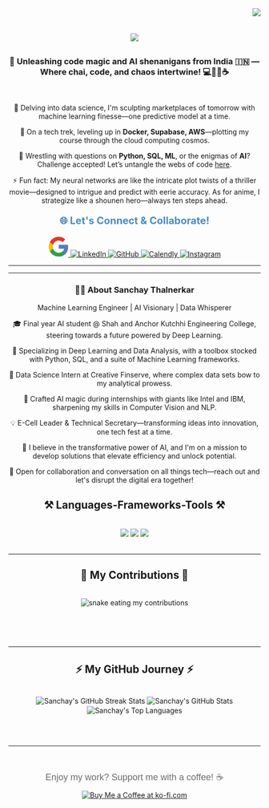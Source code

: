 <img align="right" src="https://visitor-badge.laobi.icu/badge?page_id=Sanchay-T.Sanchay-T" />

<h1 align="center">
    <img src="https://readme-typing-svg.herokuapp.com/?font=Righteous&size=30&center=true&vCenter=true&width=600&height=70&duration=4000&lines=Zooming+through+the+cosmos...;It's+Sanchay+Thalnerkar+dropping+in!+👋" />
</h1>


<h3 align="center">
  🌟 Unleashing code magic and AI shenanigans from India 🇮🇳 — Where chai, code, and chaos intertwine! 💻🤹‍♂️☕
</h3>

<br/>

<div align="center">
 
 🔭 Delving into data science, I'm sculpting marketplaces of tomorrow with machine learning finesse—one predictive model at a time.
 
 🌱 On a tech trek, leveling up in **Docker, Supabase, AWS**—plotting my course through the cloud computing cosmos.

💬 Wrestling with questions on **Python, SQL, ML**, or the enigmas of **AI**? Challenge accepted! Let’s untangle the webs of code [here](https://github.com/Sanchay-T/Sanchay-T/issues).

⚡ Fun fact: My neural networks are like the intricate plot twists of a thriller movie—designed to intrigue and predict with eerie accuracy. As for anime, I strategize like a shounen hero—always ten steps ahead.

 </div>
 
<div align="center">
  <p style="font-size:20px; font-weight:bold; color:#4b8bbe;">🌐 Let's Connect & Collaborate!</p>
  
  <!-- Gmail -->
 <a href="mailto:thalnerkarsanchay17@gmail.com">
    <img height="40" src="https://raw.githubusercontent.com/devicons/devicon/master/icons/google/google-original.svg" alt="Gmail" />
  </a>
  <!-- LinkedIn -->
  <a href="https://www.linkedin.com/in/sanchay-thalnerkar-0b8a47215/" target="_blank">
    <img height="40" src="https://www.vectorlogo.zone/logos/linkedin/linkedin-icon.svg" alt="LinkedIn" />
  </a>

  <!-- GitHub -->
  <a href="https://github.com/Sanchay-T" target="_blank">
    <img height="40" src="https://www.vectorlogo.zone/logos/github/github-icon.svg" alt="GitHub" />
  </a>

  <!-- Calendly -->
  <a href="https://cal.com/sanchay-sachin-thalnerkar-k4acm3/15min" target="_blank">
    <img height="40" src="https://your-custom-calendly-icon-url.svg" alt="Calendly" />
  </a>

  <!-- Instagram (Uncomment if needed) -->
  <a href="YOUR_INSTAGRAM_LINK" target="_blank">
    <img height="40" src="https://www.vectorlogo.zone/logos/instagram/instagram-icon.svg" alt="Instagram" />
  </a>
</div>

<hr/>


 <hr/>

 <!-- About Me Section -->
<div align="center">
  <h3>👨‍🚀 About Sanchay Thalnerkar</h3>
  <p>Machine Learning Engineer | AI Visionary | Data Whisperer</p>
  <p>🎓 Final year AI student @ Shah and Anchor Kutchhi Engineering College, steering towards a future powered by Deep Learning.</p>
  <p>🧠 Specializing in Deep Learning and Data Analysis, with a toolbox stocked with Python, SQL, and a suite of Machine Learning frameworks.</p>
  <p>🏅 Data Science Intern at Creative Finserve, where complex data sets bow to my analytical prowess.</p>
  <p>🔨 Crafted AI magic during internships with giants like Intel and IBM, sharpening my skills in Computer Vision and NLP.</p>
  <p>💡 E-Cell Leader & Technical Secretary—transforming ideas into innovation, one tech fest at a time.</p>
  <p>🚀 I believe in the transformative power of AI, and I'm on a mission to develop solutions that elevate efficiency and unlock potential.</p>
  <p>🤝 Open for collaboration and conversation on all things tech—reach out and let's disrupt the digital era together!</p>
</div>
 
<h2 align="center">⚒️ Languages-Frameworks-Tools ⚒️</h2>
<br/>
<div align="center">
    <img src="https://skillicons.dev/icons?i=python,tensorflow,pytorch,keras,opencv,numpy,pandas,matplotlib,scikitlearn,jupyter" />
    <img src="https://skillicons.dev/icons?i=django,html,css,javascript,bootstrap" />
    <img src="https://skillicons.dev/icons?i=docker,digitalocean,github,git,vscode" /><br>
</div>


<br/>
<hr/>

<div align="center">
  <h2>🐍 My Contributions 🐍</h2>
  <br>
  <img alt="snake eating my contributions" src="https://raw.githubusercontent.com/Sanchay-T
/Sanchay-T/output/github-contribution-grid-snake.svg" />
  
  <br/><br/><br/>
</div>

<hr/>

<h2 align="center">⚡ My GitHub Journey ⚡</h2>
<br>
<div align=center>
  <!-- GitHub Streak Stats -->
  <img width=390 src="https://github-readme-streak-stats.herokuapp.com/?user=Sanchay-T&theme=tokyonight&border_radius=10" alt="Sanchay's GitHub Streak Stats"/>
  
  <!-- GitHub Stats -->
  <img width=390 src="https://github-readme-stats.vercel.app/api?username=Sanchay-T&show_icons=true&theme=tokyonight&border_radius=10" alt="Sanchay's GitHub Stats" />

  <br/>

  <!-- Top Languages -->
  <img width=325 align="center" src="https://github-readme-stats.vercel.app/api/top-langs/?username=Sanchay-T&theme=tokyonight&border_radius=10&langs_count=8&layout=compact" alt="Sanchay's Top Languages" />
</div>

<br/><br/>

<hr/>

<br/>

<div align="center">
    <p style="font-size:18px; color:#6d6d6d; font-family:Arial, sans-serif; margin-bottom:10px;">
        Enjoy my work? Support me with a coffee! ☕
    </p>
    <a href='ko-fi.com/sanchay' target='_blank'>
        <img height='50' style='border:0px; height:50px;' src='https://storage.ko-fi.com/cdn/kofi1.png?v=3' alt='Buy Me a Coffee at ko-fi.com' />
    </a>
</div>

<br/>


